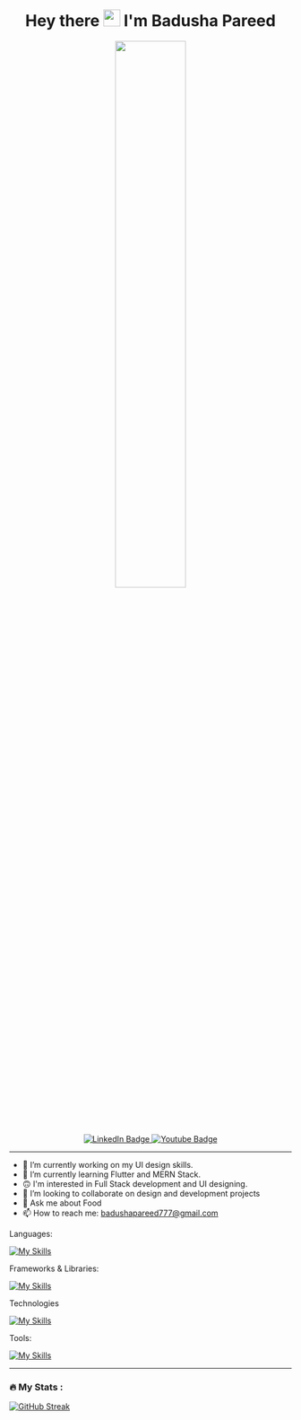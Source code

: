 
<!-- ![linkedin](https://github.com/AryaV14/AryaV14/assets/99739280/22b0d006-7ca1-4b20-b7fc-864c4ac73337) -->
<h1 align="center">
  Hey there
  <img src="https://media.giphy.com/media/hvRJCLFzcasrR4ia7z/giphy.gif" width="30px"/ >
  I'm Badusha Pareed
</h1>
 
<div id="header" align="center">
  <img src="https://media0.giphy.com/media/JqmupuTVZYaQX5s094/giphy.gif?cid=ecf05e47izi94flm6qymikfe4lhqll00tggqg6boellb4qki&ep=v1_gifs_related&rid=giphy.gif&ct=g" width="50%"/>
</div>

<div id="badges" align="center">
  <a href="https://www.linkedin.com/in/badusha-pareed-a13227255/">
    <img src="https://img.shields.io/badge/LinkedIn-blue?style=for-the-badge&logo=linkedin&logoColor=white" alt="LinkedIn Badge"/>
  </a>
  <a href="https://badu01.github.io/MyFolio/">
    <img src="https://img.shields.io/badge/Website-red?style=for-the-badge&logo=web&logoColor=white" alt="Youtube Badge"/>
  </a>
<!--   <a href="http://twitter.com/AryaV140502">
    <img src="https://img.shields.io/badge/Twitter-blue?style=for-the-badge&logo=twitter&logoColor=white" alt="Twitter Badge"/>
  </a> -->
</div>
<div align="center">
  <img src="https://komarev.com/ghpvc/?username=badu01&style=flat-square&color=blue" alt=""/>
</div>

<hr>


- 🔭 I’m currently working on my UI design skills.
- 🌱 I’m currently learning Flutter and MERN Stack.
- 🙃 I'm interested in Full Stack development and UI designing.
- 👯 I’m looking to collaborate on design and development projects
- 💬 Ask me about Food
- 📫 How to reach me: badushapareed777@gmail.com
 <!-- - ⚡ Fun fact: Sleep is essential for optimal code performance. -->
<!-- - 😄 Pronouns: ... -->
<!--  - 🤔 I’m looking for help with Flutter -->


 
 

Languages: 
  
[![My Skills](https://skillicons.dev/icons?i=c,cpp,python,java,javascript,dart&theme=light)](https://skillicons.dev)

Frameworks & Libraries:
 
 
[![My Skills](https://skillicons.dev/icons?i=flutter,react,firebase&theme=light)](https://skillicons.dev)


Technologies

[![My Skills](https://skillicons.dev/icons?i=html,css,SQL&theme=light)](https://skillicons.dev)




Tools:
 
 
[![My Skills](https://skillicons.dev/icons?i=figma,ps,ai,git,linux&theme=light)](https://skillicons.dev)

---


### :fire: My Stats :

[![GitHub Streak](http://github-readme-streak-stats.herokuapp.com?user=badu01&theme=dark&background=000000)](https://git.io/streak-stats)
